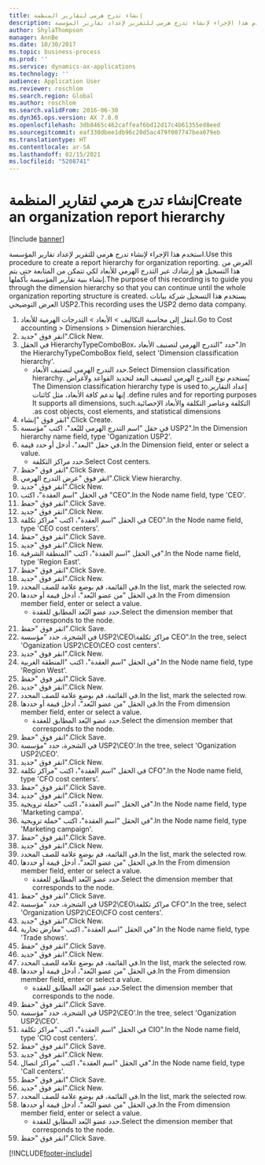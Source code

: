 ```yaml
---
title: إنشاء تدرج هرمي لتقارير المنظمة
description: استخدم هذا الإجراء لإنشاء تدرج هرمي للتقرير لإعداد تقارير المؤسسة.
author: ShylaThompson
manager: AnnBe
ms.date: 10/30/2017
ms.topic: business-process
ms.prod: ''
ms.service: dynamics-ax-applications
ms.technology: ''
audience: Application User
ms.reviewer: roschlom
ms.search.region: Global
ms.author: roschlom
ms.search.validFrom: 2016-06-30
ms.dyn365.ops.version: AX 7.0.0
ms.openlocfilehash: 3db8465c462caffeaf6bd12d17c4b61355ed8eed
ms.sourcegitcommit: eaf330dbee1db96c20d5ac479f007747bea079eb
ms.translationtype: HT
ms.contentlocale: ar-SA
ms.lasthandoff: 02/15/2021
ms.locfileid: "5208741"
---
```

# <a name="create-an-organization-report-hierarchy"></a><span data-ttu-id="a772f-103">إنشاء تدرج هرمي لتقارير المنظمة</span><span class="sxs-lookup"><span data-stu-id="a772f-103">Create an organization report hierarchy</span></span>

[!include [banner](../../includes/banner.md)]

<span data-ttu-id="a772f-104">استخدم هذا الإجراء لإنشاء تدرج هرمي للتقرير لإعداد تقارير المؤسسة.</span><span class="sxs-lookup"><span data-stu-id="a772f-104">Use this procedure to create a report hierarchy for organization reporting.</span></span> <span data-ttu-id="a772f-105">الغرض من هذا التسجيل هو إرشادك عبر التدرج الهرمي للأبعاد لكي تتمكن من المتابعة حتى يتم إنشاء بنية تقارير المؤسسة بأكملها.</span><span class="sxs-lookup"><span data-stu-id="a772f-105">The purpose of this recording is to guide you through the dimension hierarchy so that you can continue until the whole organization reporting structure is created.</span></span> <span data-ttu-id="a772f-106">يستخدم هذا التسجيل شركة بيانات العرض التوضيحي USP2.</span><span class="sxs-lookup"><span data-stu-id="a772f-106">This recording uses the USP2 demo data company.</span></span>

1. <span data-ttu-id="a772f-107">انتقل إلى محاسبة التكاليف > الأبعاد > التدرجات الهرمية للأبعاد‬.</span><span class="sxs-lookup"><span data-stu-id="a772f-107">Go to Cost accounting > Dimensions > Dimension hierarchies.</span></span>
2. <span data-ttu-id="a772f-108">انقر فوق "جديد".</span><span class="sxs-lookup"><span data-stu-id="a772f-108">Click New.</span></span>
3. <span data-ttu-id="a772f-109">في الحقل HierarchyTypeComboBox، حدد "التدرج الهرمي لتصنيف الأبعاد‬".</span><span class="sxs-lookup"><span data-stu-id="a772f-109">In the HierarchyTypeComboBox field, select 'Dimension classification hierarchy'.</span></span>
    * <span data-ttu-id="a772f-110">حدد التدرج الهرمي لتصنيف الأبعاد‬.</span><span class="sxs-lookup"><span data-stu-id="a772f-110">Select Dimension classification hierarchy.</span></span> <span data-ttu-id="a772f-111">يُستخدم نوع ‏‫التدرج الهرمي لتصنيف البعد لتحديد القواعد ولأغراض إعداد التقارير.</span><span class="sxs-lookup"><span data-stu-id="a772f-111">The Dimension classification hierarchy type is used to define rules and for reporting purposes.</span></span> <span data-ttu-id="a772f-112">إنها تدعم كافة الأبعاد، مثل كائنات التكلفة وعناصر التكلفة والأبعاد الإحصائية.</span><span class="sxs-lookup"><span data-stu-id="a772f-112">It supports all dimensions, such as cost objects, cost elements, and statistical dimensions.</span></span>  
4. <span data-ttu-id="a772f-113">انقر فوق "إنشاء".</span><span class="sxs-lookup"><span data-stu-id="a772f-113">Click Create.</span></span>
5. <span data-ttu-id="a772f-114">في حقل "‏‫اسم التدرج الهرمي للبُعد‬‬"، اكتب "مؤسسة USP2".</span><span class="sxs-lookup"><span data-stu-id="a772f-114">In the Dimension hierarchy name field, type 'Oganization USP2'.</span></span>
6. <span data-ttu-id="a772f-115">في حقل "البعد"، أدخل أو حدد قيمة.</span><span class="sxs-lookup"><span data-stu-id="a772f-115">In the Dimension field, enter or select a value.</span></span>
    * <span data-ttu-id="a772f-116">حدد مراكز التكلفة.</span><span class="sxs-lookup"><span data-stu-id="a772f-116">Select Cost centers.</span></span>  
7. <span data-ttu-id="a772f-117">انقر فوق "حفظ".</span><span class="sxs-lookup"><span data-stu-id="a772f-117">Click Save.</span></span>
8. <span data-ttu-id="a772f-118">انقر فوق "عرض التدرج الهرمي".</span><span class="sxs-lookup"><span data-stu-id="a772f-118">Click View hierarchy.</span></span>
9. <span data-ttu-id="a772f-119">انقر فوق "جديد".</span><span class="sxs-lookup"><span data-stu-id="a772f-119">Click New.</span></span>
10. <span data-ttu-id="a772f-120">في الحقل "اسم العقدة"، اكتب "CEO".</span><span class="sxs-lookup"><span data-stu-id="a772f-120">In the Node name field, type 'CEO'.</span></span>
11. <span data-ttu-id="a772f-121">انقر فوق "حفظ".</span><span class="sxs-lookup"><span data-stu-id="a772f-121">Click Save.</span></span>
12. <span data-ttu-id="a772f-122">انقر فوق "جديد".</span><span class="sxs-lookup"><span data-stu-id="a772f-122">Click New.</span></span>
13. <span data-ttu-id="a772f-123">في الحقل "اسم العقدة"، اكتب "مراكز تكلفة CEO".</span><span class="sxs-lookup"><span data-stu-id="a772f-123">In the Node name field, type 'CEO cost centers'.</span></span>
14. <span data-ttu-id="a772f-124">انقر فوق "حفظ".</span><span class="sxs-lookup"><span data-stu-id="a772f-124">Click Save.</span></span>
15. <span data-ttu-id="a772f-125">انقر فوق "جديد".</span><span class="sxs-lookup"><span data-stu-id="a772f-125">Click New.</span></span>
16. <span data-ttu-id="a772f-126">في الحقل "اسم العقدة"، اكتب "المنطقة الشرقية".</span><span class="sxs-lookup"><span data-stu-id="a772f-126">In the Node name field, type 'Region East'.</span></span>
17. <span data-ttu-id="a772f-127">انقر فوق "حفظ".</span><span class="sxs-lookup"><span data-stu-id="a772f-127">Click Save.</span></span>
18. <span data-ttu-id="a772f-128">انقر فوق "جديد".</span><span class="sxs-lookup"><span data-stu-id="a772f-128">Click New.</span></span>
19. <span data-ttu-id="a772f-129">في القائمة، قم بوضع علامة للصف المحدد.</span><span class="sxs-lookup"><span data-stu-id="a772f-129">In the list, mark the selected row.</span></span>
20. <span data-ttu-id="a772f-130">في الحقل "من عضو البُعد‬"، أدخل قيمة أو حددها.</span><span class="sxs-lookup"><span data-stu-id="a772f-130">In the From dimension member field, enter or select a value.</span></span>
    * <span data-ttu-id="a772f-131">حدد عضو البُعد المطابق للعقدة.</span><span class="sxs-lookup"><span data-stu-id="a772f-131">Select the dimension member that corresponds to the node.</span></span>  
21. <span data-ttu-id="a772f-132">انقر فوق "حفظ".</span><span class="sxs-lookup"><span data-stu-id="a772f-132">Click Save.</span></span>
22. <span data-ttu-id="a772f-133">في الشجرة، حدد "مؤسسة USP2\CEO\مراكز تكلفة CEO".</span><span class="sxs-lookup"><span data-stu-id="a772f-133">In the tree, select 'Oganization USP2\CEO\CEO cost centers'.</span></span>
23. <span data-ttu-id="a772f-134">انقر فوق "جديد".</span><span class="sxs-lookup"><span data-stu-id="a772f-134">Click New.</span></span>
24. <span data-ttu-id="a772f-135">في الحقل "اسم العقدة"، اكتب "المنطقة الغربية".</span><span class="sxs-lookup"><span data-stu-id="a772f-135">In the Node name field, type 'Region West'.</span></span>
25. <span data-ttu-id="a772f-136">انقر فوق "حفظ".</span><span class="sxs-lookup"><span data-stu-id="a772f-136">Click Save.</span></span>
26. <span data-ttu-id="a772f-137">انقر فوق "جديد".</span><span class="sxs-lookup"><span data-stu-id="a772f-137">Click New.</span></span>
27. <span data-ttu-id="a772f-138">في القائمة، قم بوضع علامة للصف المحدد.</span><span class="sxs-lookup"><span data-stu-id="a772f-138">In the list, mark the selected row.</span></span>
28. <span data-ttu-id="a772f-139">في الحقل "من عضو البُعد‬"، أدخل قيمة أو حددها.</span><span class="sxs-lookup"><span data-stu-id="a772f-139">In the From dimension member field, enter or select a value.</span></span>
    * <span data-ttu-id="a772f-140">حدد عضو البُعد المطابق للعقدة.</span><span class="sxs-lookup"><span data-stu-id="a772f-140">Select the dimension member that corresponds to the node.</span></span>  
29. <span data-ttu-id="a772f-141">انقر فوق "حفظ".</span><span class="sxs-lookup"><span data-stu-id="a772f-141">Click Save.</span></span>
30. <span data-ttu-id="a772f-142">في الشجرة، حدد "مؤسسة USP2\CEO'.</span><span class="sxs-lookup"><span data-stu-id="a772f-142">In the tree, select 'Oganization USP2\CEO'.</span></span>
31. <span data-ttu-id="a772f-143">انقر فوق "جديد".</span><span class="sxs-lookup"><span data-stu-id="a772f-143">Click New.</span></span>
32. <span data-ttu-id="a772f-144">في الحقل "اسم العقدة"، اكتب "مراكز تكلفة CFO".</span><span class="sxs-lookup"><span data-stu-id="a772f-144">In the Node name field, type 'CFO cost centers'.</span></span>
33. <span data-ttu-id="a772f-145">انقر فوق "حفظ".</span><span class="sxs-lookup"><span data-stu-id="a772f-145">Click Save.</span></span>
34. <span data-ttu-id="a772f-146">انقر فوق "جديد".</span><span class="sxs-lookup"><span data-stu-id="a772f-146">Click New.</span></span>
35. <span data-ttu-id="a772f-147">في الحقل "اسم العقدة"، اكتب "حملة ترويجية".</span><span class="sxs-lookup"><span data-stu-id="a772f-147">In the Node name field, type 'Marketing campa'.</span></span>
36. <span data-ttu-id="a772f-148">في الحقل "اسم العقدة"، اكتب "حملة ترويجية".</span><span class="sxs-lookup"><span data-stu-id="a772f-148">In the Node name field, type 'Marketing campaign'.</span></span>
37. <span data-ttu-id="a772f-149">انقر فوق "حفظ".</span><span class="sxs-lookup"><span data-stu-id="a772f-149">Click Save.</span></span>
38. <span data-ttu-id="a772f-150">انقر فوق "جديد".</span><span class="sxs-lookup"><span data-stu-id="a772f-150">Click New.</span></span>
39. <span data-ttu-id="a772f-151">في القائمة، قم بوضع علامة للصف المحدد.</span><span class="sxs-lookup"><span data-stu-id="a772f-151">In the list, mark the selected row.</span></span>
40. <span data-ttu-id="a772f-152">في الحقل "من عضو البُعد‬"، أدخل قيمة أو حددها.</span><span class="sxs-lookup"><span data-stu-id="a772f-152">In the From dimension member field, enter or select a value.</span></span>
    * <span data-ttu-id="a772f-153">حدد عضو البُعد المطابق للعقدة.</span><span class="sxs-lookup"><span data-stu-id="a772f-153">Select the dimension member that corresponds to the node.</span></span>  
41. <span data-ttu-id="a772f-154">انقر فوق "حفظ".</span><span class="sxs-lookup"><span data-stu-id="a772f-154">Click Save.</span></span>
42. <span data-ttu-id="a772f-155">في الشجرة، حدد "مؤسسة USP2‏\CEO\مراكز تكلفة CFO".</span><span class="sxs-lookup"><span data-stu-id="a772f-155">In the tree, select 'Organization USP2\CEO\CFO cost centers'.</span></span>
43. <span data-ttu-id="a772f-156">انقر فوق "جديد".</span><span class="sxs-lookup"><span data-stu-id="a772f-156">Click New.</span></span>
44. <span data-ttu-id="a772f-157">في الحقل "اسم العقدة"، اكتب "معارض تجارية".</span><span class="sxs-lookup"><span data-stu-id="a772f-157">In the Node name field, type 'Trade shows'.</span></span>
45. <span data-ttu-id="a772f-158">انقر فوق "حفظ".</span><span class="sxs-lookup"><span data-stu-id="a772f-158">Click Save.</span></span>
46. <span data-ttu-id="a772f-159">انقر فوق "جديد".</span><span class="sxs-lookup"><span data-stu-id="a772f-159">Click New.</span></span>
47. <span data-ttu-id="a772f-160">في القائمة، قم بوضع علامة للصف المحدد.</span><span class="sxs-lookup"><span data-stu-id="a772f-160">In the list, mark the selected row.</span></span>
48. <span data-ttu-id="a772f-161">في الحقل "من عضو البُعد‬"، أدخل قيمة أو حددها.</span><span class="sxs-lookup"><span data-stu-id="a772f-161">In the From dimension member field, enter or select a value.</span></span>
    * <span data-ttu-id="a772f-162">حدد عضو البُعد المطابق للعقدة.</span><span class="sxs-lookup"><span data-stu-id="a772f-162">Select the dimension member that corresponds to the node.</span></span>  
49. <span data-ttu-id="a772f-163">انقر فوق "حفظ".</span><span class="sxs-lookup"><span data-stu-id="a772f-163">Click Save.</span></span>
50. <span data-ttu-id="a772f-164">في الشجرة، حدد "مؤسسة USP2\CEO'.</span><span class="sxs-lookup"><span data-stu-id="a772f-164">In the tree, select 'Oganization USP2\CEO'.</span></span>
51. <span data-ttu-id="a772f-165">في الحقل "اسم العقدة"، اكتب "مراكز تكلفة CIO".</span><span class="sxs-lookup"><span data-stu-id="a772f-165">In the Node name field, type 'CIO cost centers'.</span></span>
52. <span data-ttu-id="a772f-166">انقر فوق "حفظ".</span><span class="sxs-lookup"><span data-stu-id="a772f-166">Click Save.</span></span>
53. <span data-ttu-id="a772f-167">انقر فوق "جديد".</span><span class="sxs-lookup"><span data-stu-id="a772f-167">Click New.</span></span>
54. <span data-ttu-id="a772f-168">في الحقل "اسم العقدة"، اكتب "مراكز اتصال".</span><span class="sxs-lookup"><span data-stu-id="a772f-168">In the Node name field, type 'Call centers'.</span></span>
55. <span data-ttu-id="a772f-169">انقر فوق "حفظ".</span><span class="sxs-lookup"><span data-stu-id="a772f-169">Click Save.</span></span>
56. <span data-ttu-id="a772f-170">انقر فوق "جديد".</span><span class="sxs-lookup"><span data-stu-id="a772f-170">Click New.</span></span>
57. <span data-ttu-id="a772f-171">في القائمة، قم بوضع علامة للصف المحدد.</span><span class="sxs-lookup"><span data-stu-id="a772f-171">In the list, mark the selected row.</span></span>
58. <span data-ttu-id="a772f-172">في الحقل "من عضو البُعد‬"، أدخل قيمة أو حددها.</span><span class="sxs-lookup"><span data-stu-id="a772f-172">In the From dimension member field, enter or select a value.</span></span>
    * <span data-ttu-id="a772f-173">حدد عضو البُعد المطابق للعقدة.</span><span class="sxs-lookup"><span data-stu-id="a772f-173">Select the dimension member that corresponds to the node.</span></span>  
59. <span data-ttu-id="a772f-174">انقر فوق "حفظ".</span><span class="sxs-lookup"><span data-stu-id="a772f-174">Click Save.</span></span>



[!INCLUDE[footer-include](../../../includes/footer-banner.md)]